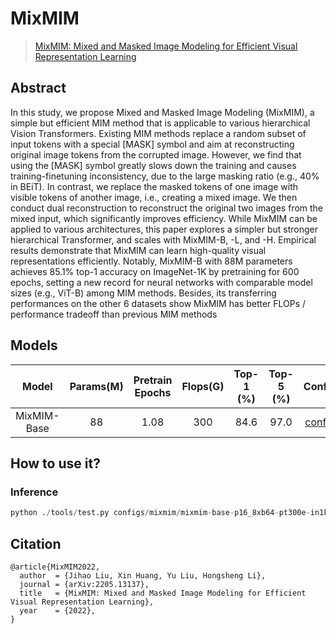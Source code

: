 # MixMIM

> [MixMIM: Mixed and Masked Image Modeling for Efficient Visual Representation Learning](https://arxiv.org/abs/2205.13137)

## Abstract

In this study, we propose Mixed and Masked Image Modeling (MixMIM), a
simple but efficient MIM method that is applicable to various hierarchical Vision
Transformers. Existing MIM methods replace a random subset of input tokens with
a special \[MASK\] symbol and aim at reconstructing original image tokens from
the corrupted image. However, we find that using the \[MASK\] symbol greatly
slows down the training and causes training-finetuning inconsistency, due to the
large masking ratio (e.g., 40% in BEiT). In contrast, we replace the masked tokens
of one image with visible tokens of another image, i.e., creating a mixed image.
We then conduct dual reconstruction to reconstruct the original two images from
the mixed input, which significantly improves efficiency. While MixMIM can
be applied to various architectures, this paper explores a simpler but stronger
hierarchical Transformer, and scales with MixMIM-B, -L, and -H. Empirical
results demonstrate that MixMIM can learn high-quality visual representations
efficiently. Notably, MixMIM-B with 88M parameters achieves 85.1% top-1
accuracy on ImageNet-1K by pretraining for 600 epochs, setting a new record for
neural networks with comparable model sizes (e.g., ViT-B) among MIM methods.
Besides, its transferring performances on the other 6 datasets show MixMIM has
better FLOPs / performance tradeoff than previous MIM methods

## Models

|    Model    | Params(M) | Pretrain Epochs | Flops(G) | Top-1 (%) | Top-5 (%) |                      Config                      |         Download          |
| :---------: | :-------: | :-------------: | :------: | :-------: | :-------: | :----------------------------------------------: | :-----------------------: |
| MixMIM-Base |    88     |      1.08       |   300    |   84.6    |   97.0    | [config](./mixmim-base-p16_8xb64-pt300e-in1k.py) | [model](<>)  \| [log](<>) |

## How to use it?

### Inference

```python
python ./tools/test.py configs/mixmim/mixmim-base-p16_8xb64-pt300e-in1k.py  mixmim-base-p16_8xb64-pt300e-in1k_checkpoint.pth

```

## Citation

```
@article{MixMIM2022,
  author  = {Jihao Liu, Xin Huang, Yu Liu, Hongsheng Li},
  journal = {arXiv:2205.13137},
  title   = {MixMIM: Mixed and Masked Image Modeling for Efficient Visual Representation Learning},
  year    = {2022},
}
```
